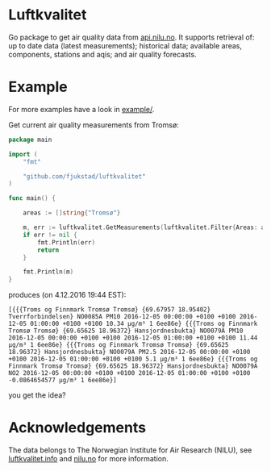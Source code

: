 # Luftkvalitet
Go package to get air quality data from [api.nilu.no](https://api.nilu.no/docs/). 
It supports retrieval of: up to date data (latest measurements); historical data; 
available areas, components, stations and aqis; and air quality forecasts. 


# Example
For more examples have a look in [example/](example).

Get current air quality measurements from Tromsø: 

```go
package main

import (
	"fmt"

	"github.com/fjukstad/luftkvalitet"
)

func main() {

	areas := []string{"Tromsø"}

	m, err := luftkvalitet.GetMeasurements(luftkvalitet.Filter{Areas: areas})
	if err != nil {
		fmt.Println(err)
		return
	}

	fmt.Println(m)
}
```

produces (on 4.12.2016 19:44 EST): 

```
[{{{Troms og Finnmark Tromsø Tromsø} {69.67957 18.95402} Tverrforbindelsen} NO0085A PM10 2016-12-05 00:00:00 +0100 +0100 2016-12-05 01:00:00 +0100 +0100 10.34 µg/m³ 1 6ee86e} {{{Troms og Finnmark Tromsø Tromsø} {69.65625 18.96372} Hansjordnesbukta} NO0079A PM10 2016-12-05 00:00:00 +0100 +0100 2016-12-05 01:00:00 +0100 +0100 11.44 µg/m³ 1 6ee86e} {{{Troms og Finnmark Tromsø Tromsø} {69.65625 18.96372} Hansjordnesbukta} NO0079A PM2.5 2016-12-05 00:00:00 +0100 +0100 2016-12-05 01:00:00 +0100 +0100 5.1 µg/m³ 1 6ee86e} {{{Troms og Finnmark Tromsø Tromsø} {69.65625 18.96372} Hansjordnesbukta} NO0079A NO2 2016-12-05 00:00:00 +0100 +0100 2016-12-05 01:00:00 +0100 +0100 -0.0864654577 µg/m³ 1 6ee86e}]
```

you get the idea? 


# Acknowledgements
The data belongs to The Norwegian Institute for Air Research (NILU), see
[luftkvalitet.info](http://www.luftkvalitet.info) and
[nilu.no](http://www.nilu.no) for more information.  
